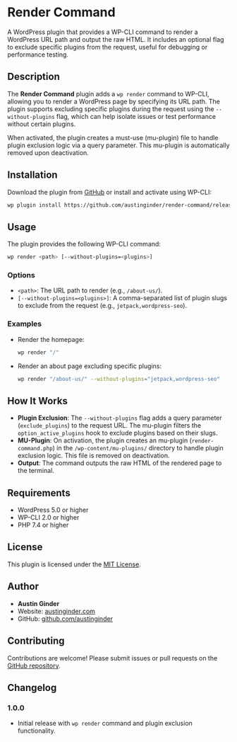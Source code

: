 # Render Command

A WordPress plugin that provides a WP-CLI command to render a WordPress URL path and output the raw HTML. It includes an optional flag to exclude specific plugins from the request, useful for debugging or performance testing.

## Description

The **Render Command** plugin adds a `wp render` command to WP-CLI, allowing you to render a WordPress page by specifying its URL path. The plugin supports excluding specific plugins during the request using the `--without-plugins` flag, which can help isolate issues or test performance without certain plugins.

When activated, the plugin creates a must-use (mu-plugin) file to handle plugin exclusion logic via a query parameter. This mu-plugin is automatically removed upon deactivation.

## Installation

Download the plugin from [GitHub](https://github.com/austinginder/render-command/releases/latest/download/render-command.zip) or install and activate using WP-CLI:

```bash
wp plugin install https://github.com/austinginder/render-command/releases/latest/download/render-command.zip --activate
```

## Usage

The plugin provides the following WP-CLI command:

```bash
wp render <path> [--without-plugins=<plugins>]
```

### Options

- `<path>`: The URL path to render (e.g., `/about-us/`).
- `[--without-plugins=<plugins>]`: A comma-separated list of plugin slugs to exclude from the request (e.g., `jetpack,wordpress-seo`).

### Examples

- Render the homepage:
  ```bash
  wp render "/"
  ```

- Render an about page excluding specific plugins:
  ```bash
  wp render "/about-us/" --without-plugins="jetpack,wordpress-seo"
  ```

## How It Works

- **Plugin Exclusion**: The `--without-plugins` flag adds a query parameter (`exclude_plugins`) to the request URL. The mu-plugin filters the `option_active_plugins` hook to exclude plugins based on their slugs.
- **MU-Plugin**: On activation, the plugin creates an mu-plugin (`render-command.php`) in the `/wp-content/mu-plugins/` directory to handle plugin exclusion logic. This file is removed on deactivation.
- **Output**: The command outputs the raw HTML of the rendered page to the terminal.

## Requirements

- WordPress 5.0 or higher
- WP-CLI 2.0 or higher
- PHP 7.4 or higher

## License

This plugin is licensed under the [MIT License](https://opensource.org/licenses/MIT).

## Author

- **Austin Ginder**
- Website: [austinginder.com](https://austinginder.com)
- GitHub: [github.com/austinginder](https://github.com/austinginder)

## Contributing

Contributions are welcome! Please submit issues or pull requests on the [GitHub repository](https://github.com/austinginder/render-command).

## Changelog

### 1.0.0
- Initial release with `wp render` command and plugin exclusion functionality.